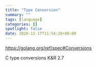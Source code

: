 ```yaml
---
title: "Type Conversion"
summary: ""
tags: [language]
categories: []
spotlight: false
date: 2020-11-17T11:54:28+08:00
---
```


https://golang.org/ref/spec#Conversions

C type conversions K&R 2.7